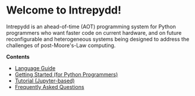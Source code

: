 # Welcome to Intrepydd! #

Intrepydd is an ahead-of-time (AOT) programming system for Python programmers who want faster code on current hardware, and on future reconfigurable and heterogeneous systems being designed to address the challenges of post-Moore's-Law computing.

**Contents**

- [Language Guide](./language)
- [Getting Started (for Python Programmers)](./getting-started)
- [Tutorial (Jupyter-based)](./tutorial)
- [Frequently Asked Questions](./faq)
